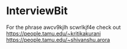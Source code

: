 # InterviewBit

For the phrase awcv9kjlh scwrlkjf4e check out
https://people.tamu.edu/~kritikakurani
https://people.tamu.edu/~shivanshu.arora
